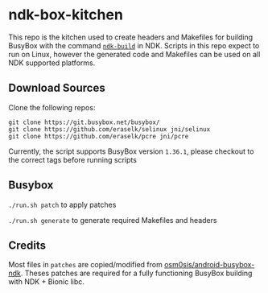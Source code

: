 # ndk-box-kitchen

This repo is the kitchen used to create headers and Makefiles for building BusyBox with the command [`ndk-build`](https://developer.android.com/ndk/guides/ndk-build.html) in NDK. Scripts in this repo expect to run on Linux, however the generated code and Makefiles can be used on all NDK supported platforms.

## Download Sources

Clone the following repos:

```
git clone https://git.busybox.net/busybox/
git clone https://github.com/eraselk/selinux jni/selinux
git clone https://github.com/eraselk/pcre jni/pcre
```

Currently, the script supports BusyBox version `1.36.1`, please checkout to the correct tags before running scripts

## Busybox

`./run.sh patch` to apply patches

`./run.sh generate` to generate required Makefiles and headers

## Credits

Most files in `patches` are copied/modified from [osm0sis/android-busybox-ndk](https://github.com/osm0sis/android-busybox-ndk). Theses patches are required for a fully functioning BusyBox building with NDK + Bionic libc.
